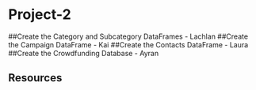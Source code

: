 # Project-2

##Create the Category and Subcategory DataFrames - Lachlan
##Create the Campaign DataFrame - Kai
##Create the Contacts DataFrame - Laura
##Create the Crowdfunding Database - Ayran

## Resources
